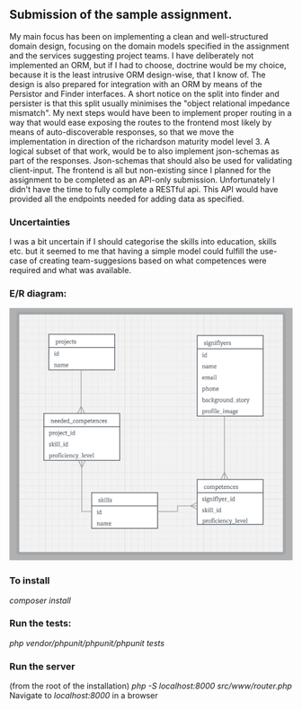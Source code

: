 ## Submission of the sample assignment.

My main focus has been on implementing a clean and well-structured domain design, focusing on the domain models specified in the assignment and the services suggesting project teams.
I have deliberately not implemented an ORM, but if I had to choose, doctrine would be my choice, because it is the least intrusive ORM design-wise, that I know of.
The design is also prepared for integration with an ORM by means of the Persistor and Finder interfaces. A short notice on the split into finder and persister is that this split usually minimises the "object relational impedance mismatch".
My next steps would have been to implement proper routing in a way that would ease exposing the routes to the frontend most likely by means of auto-discoverable responses, so that we move the implementation in direction of the richardson maturity model level 3. A logical subset of that work, would be to also implement json-schemas as part of the responses. Json-schemas that should also be used for validating client-input.
The frontend is all but non-existing since I planned for the assignment to be completed as an API-only submission. Unfortunately I didn't have the time to fully complete a RESTful api. This API would have provided all the endpoints needed for adding data as specified.

### Uncertainties
I was a bit uncertain if I should categorise the skills into education, skills etc. but it seemed to me that having a simple model could fulfill the use-case of creating team-suggesions based on what competences were required and what was available.


### E/R diagram:
![alt text](https://github.com/jariwiklund/SigniflyAssignment/blob/master/er_diagram.png?raw=true "ER diagram")

### To install
*composer install*

### Run the tests:
*php vendor/phpunit/phpunit/phpunit tests*

### Run the server
(from the root of the installation)
*php -S localhost:8000 src/www/router.php*
Navigate to *localhost:8000* in a browser
